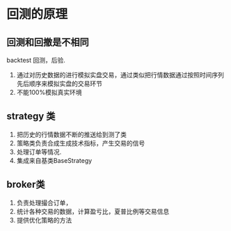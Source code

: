
# 回测的原理

## 回测和回撤是不相同

backtest 回测，后验.
1. 通过对历史数据的进行模拟实盘交易，通过类似把行情数据通过按照时间序列先后顺序来模拟实盘的交易环节
2. 不能100%模拟真实环境

## strategy 类
1. 把历史的行情数据不断的推送给到测了类
2. 策略类负责合成生成技术指标，产生交易的信号
3. 处理订单等情况.
4. 集成来自基类BaseStrategy


## broker类
1. 负责处理撮合订单，
2. 统计各种交易的数据，计算盈亏比，夏普比例等交易信息
3. 提供优化策略的方法


